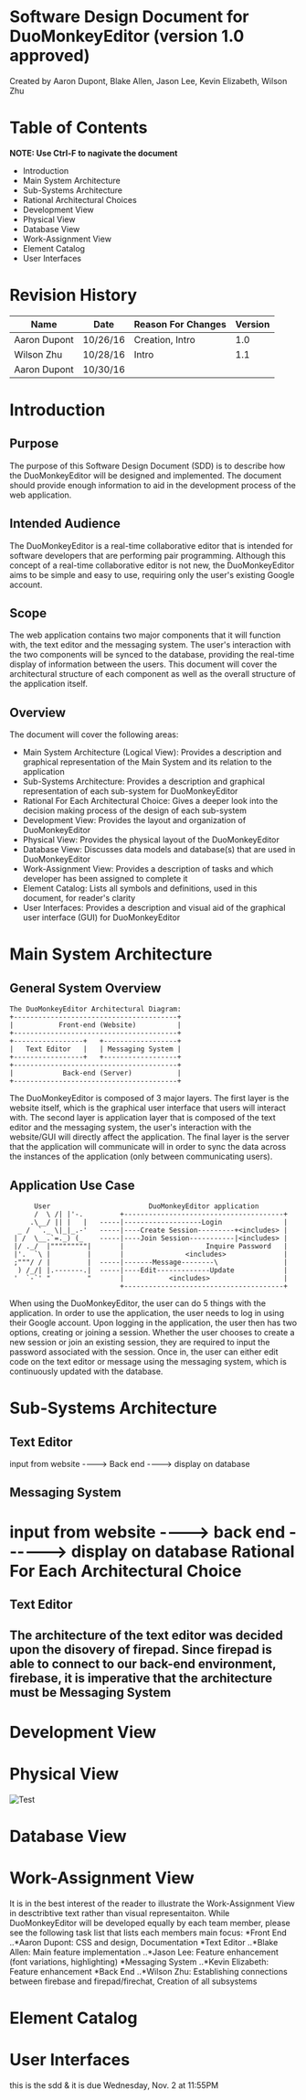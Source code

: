 Software Design Document for DuoMonkeyEditor (version 1.0 approved)
===================================================================
Created by Aaron Dupont, Blake Allen, Jason Lee, Kevin Elizabeth, Wilson Zhu

Table of Contents
=================
**NOTE: Use Ctrl-F to nagivate the document**
* Introduction
* Main System Architecture
* Sub-Systems Architecture
* Rational Architectural Choices
* Development View
* Physical View
* Database View
* Work-Assignment View
* Element Catalog
* User Interfaces

Revision History
================
| Name        | Date      | Reason For Changes | Version |
| ----------- |:---------:| ------------------ | ------- |
| Aaron Dupont| 10/26/16  | Creation, Intro    |1.0      |
| Wilson Zhu  | 10/28/16  | Intro              |1.1      |
| Aaron Dupont| 10/30/16  | 
Introduction
============
Purpose
-------
The purpose of this Software Design Document (SDD) is to describe how the DuoMonkeyEditor will be designed and implemented. The document should provide enough information to aid in the development process of the web application.
  
Intended Audience
-----------------
The DuoMonkeyEditor is a real-time collaborative editor that is intended for software developers that are performing pair programming. Although this concept of a real-time collaborative editor is not new, the DuoMonkeyEditor aims to be simple and easy to use, requiring only the user's existing Google account.

Scope
-----
The web application contains two major components that it will function with, the text editor and the messaging system. The user's interaction with the two components will be synced to the database, providing the real-time display of information between the users. This document will cover the architectural structure of each component as well as the overall structure of the application itself.
  
Overview
--------
The document will cover the following areas:
  * Main System Architecture (Logical View): Provides a description and graphical representation of the Main System and its relation to the application
  * Sub-Systems Architecture: Provides a description and graphical representation of each sub-system for DuoMonkeyEditor
  * Rational For Each Architectural Choice: Gives a deeper look into the decision making process of the design of each sub-system
  * Development View: Provides the layout and organization of DuoMonkeyEditor
  * Physical View: Provides the physical layout of the DuoMonkeyEditor
  * Database View: Discusses data models and database(s) that are used in DuoMonkeyEditor
  * Work-Assignment View: Provides a description of tasks and which developer has been assigned to complete it
  * Element Catalog: Lists all symbols and definitions, used in this document, for reader's clarity
  * User Interfaces: Provides a description and visual aid of the graphical user interface (GUI) for DuoMonkeyEditor
  

Main System Architecture
========================
General System Overview
-----------------------
    The DuoMonkeyEditor Architectural Diagram:
    +----------------------------------------+
    |           Front-end (Website)          |
    +----------------------------------------+
    +-----------------+   +------------------+
    |   Text Editor   |   | Messaging System |
    +-----------------+   +------------------+
    +----------------------------------------+
    |            Back-end (Server)           |
    +----------------------------------------+

The DuoMonkeyEditor is composed of 3 major layers. The first layer is the website itself, which is the graphical user interface that users will interact with. The second layer is application layer that is composed of the text editor and the messaging system, the user's interaction with the website/GUI will directly affect the application. The final layer is the server that the application will communicate will in order to sync the data across the instances of the application (only between communicating users).

Application Use Case
--------------------
          User                        DuoMonkeyEditor application
          /  \ /| |'-.         +---------------------------------------+
         .\__/ || |   |   -----|-------------------Login               |
      _ /  `._ \|_|_.-'   -----|----Create Session---------+<includes> |
     | /  \__.`=._) (_    -----|----Join Session-----------|<includes> |
     |/ ._/  |"""""""""|       |                    Inquire Password   |
     |'.  `\ |         |       |               <includes>              |
     ;"""/ / |         |  -----|-------Message--------\                |
      ) /_/| |.-------.|  -----|----Edit-------------Update            |
     '  `-`' "         "       |           <includes>                  |
                               +---------------------------------------+

When using the DuoMonkeyEditor, the user can do 5 things with the application. In order to use the application, the user needs to log in using their Google account. Upon logging in the application, the user then has two options, creating or joining a session. Whether the user chooses to create a new session or join an existing session, they are required to input the password associated with the session. Once in, the user can either edit code on the text editor or message using the messaging system, which is continuously updated with the database.

Sub-Systems Architecture
========================
Text Editor
-----------
 input from website ----> Back end ----> display on database

Messaging System
----------------
 input from website ----> back end ------> display on database
Rational For Each Architectural Choice
======================================
Text Editor
-----------
The architecture of the text editor was decided upon the disovery of firepad. Since firepad is able to connect to our back-end environment, firebase, it is imperative that the architecture must be 
Messaging System
----------------

# Development View
# Physical View
![Test](https://github.com/adupo/csc4330/blob/master/DuoMonkeyEditor_Documentations/images%20for%20SDD/TEst.jpg)
# Database View

Work-Assignment View
====================
It is in the best interest of the reader to illustrate the Work-Assignment View in desctribtive text rather than visual representaiton. While DuoMonkeyEditor will be developed equally by each team member, please see the following task list that lists each members main focus:
*Front End
..*Aaron Dupont: CSS and design, Documentation
*Text Editor
..*Blake Allen: Main feature implementation
..*Jason Lee: Feature enhancement (font variations, highlighting) 
*Messaging System
..*Kevin Elizabeth: Feature enhancement 
*Back End
..*Wilson Zhu: Establishing connections between firebase and firepad/firechat, Creation of all subsystems

# Element Catalog
# User Interfaces

this is the sdd & it is due Wednesday, Nov. 2 at 11:55PM
